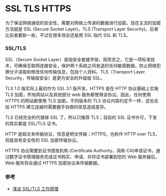 # SSL TLS HTTPS

为了保证网络通信的安全性，需要对网络上传递的数据进行加密。现在主流的加密方法就是 SSL (Secure Socket Layer)，TLS (Transport Layer Security)。后者比前者要新一些，不过在很多场合还是用 SSL 指代 SSL 和 TLS。

### SSL/TLS

SSL（Secure Socket Layer）是指安全套接字层，简而言之，它是一项标准技术，可确保互联网连接安全，保护两个系统之间发送的任何敏感数据，防止网络犯罪分子读取和修改任何传输信息，包括个人资料。TLS（Transport Layer Security，传输层安全）是更为安全的升级版 SSL。

TLS 1.0 版实际上最初作为 SSL 3.1 版开发，HTTPS 是在 HTTP 协议基础上实施 TLS 加密，所有网站以及其他部分 web 服务都使用该协议。因此，任何使用 HTTPS 的网站都使用 TLS 加密。不同版本的 TLS 协议内容约定不一样，这也会给 HTTPS 建立连接时需要握手协商的信息造成差异。

TLS 已经完全的代替掉 SSL 了，所以只推荐 TLS；目前的 SSL 证书许可，下发的其实都是 SSL/TLS 证书。

HTTP 是超文本传输协议，信息是明文传输；HTTPS，也称作 HTTP over TLS，则是具有安全性的 SSL 加密传输协议。

HTTPS 协议需要到证书颁发机构 (Certificate Authority，简称 CA)申请证书，通过数字证书管理服务完成证书购买、申请，并将证书部署到您的 Web 服务器后，Web 服务将会通过 HTTPS 加密协议来传输数据。

### 参考

- [浅谈 SSL/TLS 工作原理](https://zhuanlan.zhihu.com/p/36981565)
